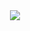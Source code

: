 <div align="center">
  <img src="https://komarev.com/ghpvc/?username=EgorPyarkov&style=flat-square&color=red"/>
</div>
